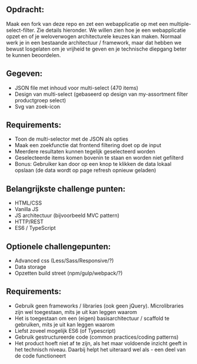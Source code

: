 ## Opdracht: 
Maak een fork van deze repo en zet een webapplicatie op met een multiple-select-filter. Zie details hieronder. We willen zien hoe je een webapplicatie opzet en of je weloverwogen architecturele keuzes kan maken. Normaal werk je in een bestaande architectuur / framework, maar dat hebben we bewust losgelaten om je vrijheid te geven en je technische diepgang beter te kunnen beoordelen.

## Gegeven:
* JSON file met inhoud voor multi-select (470 items)
* Design van multi-select (gebaseerd op design van my-assortment filter productgroep select)
* Svg van zoek-icon

## Requirements:
* Toon de multi-selector met de JSON als opties
* Maak een zoekfunctie dat frontend filtering doet op de input
* Meerdere resultaten kunnen tegelijk geselecteerd worden
* Geselecteerde items komen bovenin te staan en worden niet gefilterd
* Bonus: Gebruiker kan door op een knop te klikken de data lokaal opslaan (de data wordt op page refresh opnieuw geladen)

## Belangrijkste challenge punten:
* HTML/CSS
* Vanilla JS
* JS architectuur (bijvoorbeeld MVC pattern)
* HTTP/REST
* ES6 / TypeScript

## Optionele challengepunten:
* Advanced css (Less/Sass/Responsive/?)
* Data storage
* Opzetten build street (npm/gulp/webpack/?)

## Requirements:
* Gebruik geen frameworks / libraries (ook geen jQuery). Microlibraries zijn wel toegestaan, mits je uit kan leggen waarom
* Het is toegestaan om een (eigen) basisarchitectuur / scaffold te gebruiken, mits je uit kan leggen waarom
* Liefst zoveel mogelijk ES6 (of Typescript)
* Gebruik gestructureerde code (common practices/coding patterns)
* Het product hoeft niet af te zijn, als het maar voldoende inzicht geeft in het technisch niveau. Daarbij helpt het uiteraard wel als - een deel van de code functioneert